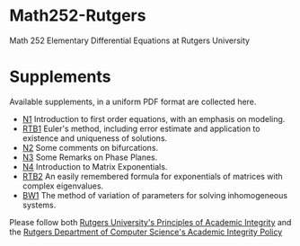 # Math252-Rutgers

Math 252 Elementary Differential Equations at Rutgers University

# Supplements

Available supplements, in a uniform PDF format are collected here. 

* [N1](https://github.com/geetpurohit/Math252-Rutgers/blob/main/Supplements/N1.pdf) Introduction to first order equations, with an emphasis on modeling.
* [RTB1](https://github.com/geetpurohit/Math252-Rutgers/blob/main/Supplements/rtb1.pdf)  Euler's method, including error estimate and application to existence and uniqueness of solutions.
* [N2](https://github.com/geetpurohit/Math252-Rutgers/blob/main/Supplements/n2.pdf)  Some comments on bifurcations.
* [N3](https://github.com/geetpurohit/Math252-Rutgers/blob/main/Supplements/n3.pdf)  Some Remarks on Phase Planes.
* [N4](https://github.com/geetpurohit/Math252-Rutgers/blob/main/Supplements/n4.pdf)  Introduction to Matrix Exponentials.
* [RTB2](https://github.com/geetpurohit/Math252-Rutgers/blob/main/Supplements/rtb2.pdf) An easily remembered formula for exponentials of matrices with complex eigenvalues.
* [BW1](https://github.com/geetpurohit/Math252-Rutgers/blob/main/Supplements/bw1.pdf) The method of variation of parameters for solving inhomogeneous systems.


Please follow both [Rutgers University's Principles of Academic Integrity](http://academicintegrity.rutgers.edu/) and the [Rutgers Department of Computer Science's Academic Integrity Policy](https://www.cs.rutgers.edu/academics/undergraduate/academic-integrity-policy)
